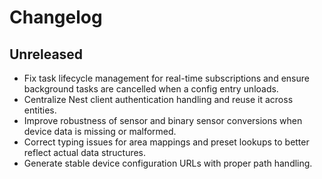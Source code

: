 # Changelog

## Unreleased
- Fix task lifecycle management for real-time subscriptions and ensure background tasks are cancelled when a config entry unloads.
- Centralize Nest client authentication handling and reuse it across entities.
- Improve robustness of sensor and binary sensor conversions when device data is missing or malformed.
- Correct typing issues for area mappings and preset lookups to better reflect actual data structures.
- Generate stable device configuration URLs with proper path handling.
